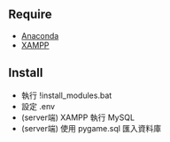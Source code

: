 ## Require
* [Anaconda](https://www.anaconda.com/products/individual)
* [XAMPP](https://www.apachefriends.org/zh_tw/index.html)

## Install
* 執行 !install_modules.bat
* 設定 .env
* (server端) XAMPP 執行 MySQL
* (server端) 使用 pygame.sql 匯入資料庫
